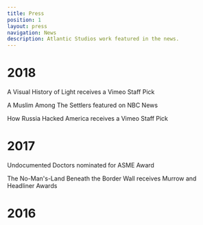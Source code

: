 ```yaml
---
title: Press
position: 1
layout: press
navigation: News
description: Atlantic Studios work featured in the news.
---
```


# 2018

A Visual History of Light receives a Vimeo Staff Pick

A Muslim Among The Settlers featured on NBC News

How Russia Hacked America receives a Vimeo Staff Pick

# 2017

Undocumented Doctors nominated for ASME Award

The No-Man's-Land Beneath the Border Wall receives Murrow and Headliner Awards

# 2016
